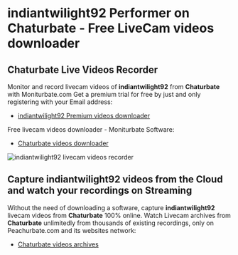 # indiantwilight92 Performer on Chaturbate - Free LiveCam videos downloader

## Chaturbate Live Videos Recorder

Monitor and record livecam videos of **indiantwilight92** from **Chaturbate** with Moniturbate.com
Get a premium trial for free by just and only registering with your Email address:
* [indiantwilight92 Premium videos downloader](https://moniturbate.com/request-demo-licence-key.html)

Free livecam videos downloader - Moniturbate Software:
* [Chaturbate videos downloader](https://moniturbate.com/moniturbate-download-software.html)

![indiantwilight92 livecam videos recorder](https://peachurnet.com/templates/moniturbate-software.png)


## Capture indiantwilight92 videos from the Cloud and watch your recordings on Streaming

Without the need of downloading a software, capture **indiantwilight92** livecam videos from **Chaturbate** 100% online.
Watch Livecam archives from **Chaturbate** unlimitedly from thousands of existing recordings, only on Peachurbate.com and its websites network:
* [Chaturbate videos archives](https://peachurnet.com/)